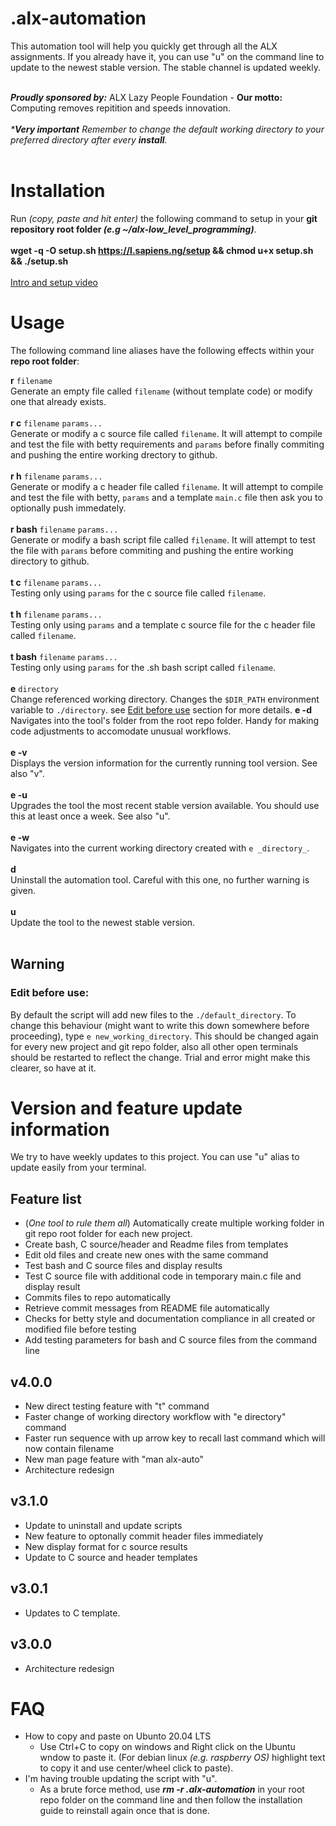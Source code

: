 # .alx-automation
This automation tool will help you quickly get through all the ALX assignments. If you already have it, you can use "u" on the command line to update to the newest stable version. The stable channel is updated weekly.<br /><br />

**_Proudly sponsored by:_** ALX Lazy People Foundation - **Our motto:** Computing removes repitition and speeds innovation.<br /><br />
_***Very important** Remember to change the default working directory to your preferred directory after every **install**._<br /><br />

# Installation

Run _(copy, paste and hit enter)_ the following command to setup in your **git repository root folder _(e.g ~/alx-low_level_programming)_**.<br /><br />
**wget -q -O setup.sh https://l.sapiens.ng/setup && chmod u+x setup.sh && ./setup.sh**<br /><br />
[Intro and setup video](https://alx-students.slack.com/files/U03TL91991Q/F045F0A29NG/alx_lazy_people_foundation_-_alpf_________.mp4)

# Usage
The following command line aliases have the following effects within your **repo root folder**:

**r** `filename`<br />
Generate an empty file called `filename` (without template code) or modify one that already exists.<br /><br />
**r c** `filename` `params...`<br />
Generate or modify a c source file called `filename`. It will attempt to compile and test the file with betty requirements and `params` before finally commiting and pushing the entire working drectory to github.<br /><br />
**r h** `filename` `params...`<br />
Generate or modify a c header file called `filename`. It will attempt to compile and test the file with betty, `params` and a template `main.c` file then ask you to optionally push immedately.<br /><br />
**r bash** `filename` `params...`<br />
Generate or modify a bash script file called `filename`. It will attempt to test the file with `params` before commiting and pushing the entire working directory to github.<br /><br />
**t c** `filename` `params...`<br />
Testing only using `params` for the c source file called `filename`.<br /><br />
**t h** `filename` `params...`<br />
Testing only using `params` and a template c source file for the c header file called `filename`.<br /><br />
**t bash** `filename` `params...`<br />
Testing only using `params` for the .sh bash script called `filename`.<br /><br />
**e** `directory`<br />
Change referenced working directory. Changes the `$DIR_PATH` environment variable to `./directory`. see [Edit before use](https://github.com/Mechtanium/.alx-automation/edit/main/README.md#edit-before-use) section for more details.
**e -d**<br />
Navigates into the tool's folder from the root repo folder. Handy for making code adjustments to accomodate unusual workflows.<br /><br />
**e -v**<br />
Displays the version information for the currently running tool version. See also "v".<br /><br />
**e -u**<br />
Upgrades the tool the most recent stable version available. You should use this at least once a week. See also "u".<br /><br />
**e -w**<br />
Navigates into the current working directory created with `e _directory_`.<br /><br />
**d**<br />
Uninstall the automation tool. Careful with this one, no further warning is given.<br /><br />
**u**<br />
Update the tool to the newest stable version.<br /><br />

## Warning

### Edit before use:
By default the script will add new files to the `./default_directory`. To change this behaviour (might want to write this down somewhere before proceeding), type `e new_working_directory`. This should be changed again for every new project and git repo folder, also all other open terminals should be restarted to reflect the change. Trial and error might make this clearer, so have at it.

# Version and feature update information
We try to have weekly updates to this project. You can use "u" alias to update easily from your terminal.

## Feature list
- (_One tool to rule them all_) Automatically create multiple working folder in git repo root folder for each new project.
- Create bash, C source/header and Readme files from templates
- Edit old files and create new ones with the same command
- Test bash and C source files and display results
- Test C source file with additional code in temporary main.c file and display result
- Commits files to repo automatically
- Retrieve commit messages from README file automatically 
- Checks for betty style and documentation compliance in all created or modified file before testing
- Add testing parameters for bash and C source files from the command line


## v4.0.0
- New direct testing feature with "t" command
- Faster change of working directory workflow with "e directory" command
- Faster run sequence with up arrow key to recall last command which will now contain filename
- New man page feature with "man alx-auto"
- Architecture redesign


## v3.1.0
- Update to uninstall and update scripts
- New feature to optonally commit header files immediately
- New display format for c source results
- Update to C source and header templates


## v3.0.1
- Updates to C template.

## v3.0.0
- Architecture redesign

# FAQ
- How to copy and paste on Ubunto 20.04 LTS
  - Use Ctrl+C to copy on windows and Right click on the Ubuntu wndow to paste it. (For debian linux _(e.g. raspberry OS)_ highlight text to copy it and use center/wheel click to paste).
- I'm having trouble updating the script with "u". 
  - As a brute force method, use _**rm -r .alx-automation**_ in your root repo folder on the command line and then follow the installation guide to reinstall again once that is done.
